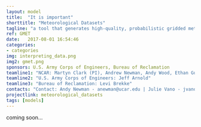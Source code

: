 ```yaml
---
layout: model
title:  "It is important"
shorttitle: "Meteorological Datasets"
tagline: "a tool that generates high-quality, probabilistic gridded meteorological fields for use in climate model evaluation, hydrologic modeling, and hydrologic data assimilation"
ref: GMET 
date:   2017-08-01 16:54:46
categories:
- categories
img: interpreting_data.png
img2: gmet.png
sponsors: U.S. Army Corps of Engineers, Bureau of Reclamation
teamline1: "NCAR: Martyn Clark (PI), Andrew Newman, Andy Wood, Ethan Gutmann"
teamline2: "U.S. Army Corps of Engineers: Jeff Arnold"
teamline3: "Bureau of Reclamation: Levi Brekke"
contacts: "Contact: Andy Newman - anewman@ucar.edu | Julie Vano - jvano@ucar.edu"
projectlink: meteorological_datasets
tags: [models]
---
```


coming soon...
